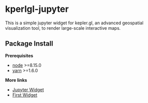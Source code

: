 # kperlgl-jupyter

This is a simple jupyter widget for kepler.gl, an advanced geospatial visualization tool, to render large-scale interactive maps.

Package Install
---------------

**Prerequisites**
- [node](http://nodejs.org/) >=8.15.0
- [yarn](https://yarnpkg.com/en/docs/install#mac-stable) >=1.6.0

**More links**
- [Jupyter Widget](https://ipywidgets.readthedocs.io/en/stable/examples/Widget%20Custom.html)
- [First Widget](https://github.com/ocoudray/first-widget)
